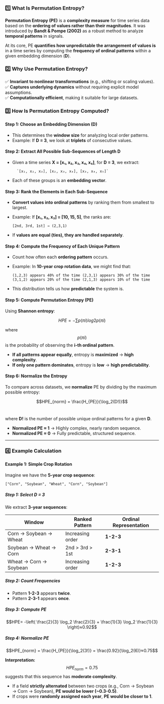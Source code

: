 ### **1️⃣ What Is Permutation Entropy?**

**Permutation Entropy (PE)** is a **complexity measure** for time series data based on the **ordering of values rather than their magnitudes**. It was introduced by **Bandt & Pompe (2002)** as a robust method to analyze **temporal patterns** in signals.

At its core, PE **quantifies how unpredictable the arrangement of values is** in a time series by computing the **frequency of ordinal patterns** within a given embedding dimension (**D**).

### **2️⃣ Why Use Permutation Entropy?**

✅ **Invariant to nonlinear transformations** (e.g., shifting or scaling values).  
✅ **Captures underlying dynamics** without requiring explicit model assumptions.  
✅ **Computationally efficient**, making it suitable for large datasets.

### **3️⃣ How Is Permutation Entropy Computed?**

#### **Step 1: Choose an Embedding Dimension (D)**

- This determines the **window size** for analyzing local order patterns.
- Example: If **D = 3**, we look at **triplets** of consecutive values.

#### **Step 2: Extract All Possible Sub-Sequences of Length D**

- Given a time series **X = [x₁, x₂, x₃, x₄, x₅]**, for **D = 3**, we extract:
    
        `[x₁, x₂, x₃], [x₂, x₃, x₄], [x₃, x₄, x₅]`
    
- Each of these groups is an **embedding vector**.

#### **Step 3: Rank the Elements in Each Sub-Sequence**

- **Convert values into ordinal patterns** by ranking them from smallest to largest.
- Example: If **[x₁, x₂, x₃] = [10, 15, 5]**, the ranks are:
   
    `[2nd, 3rd, 1st] → (2,3,1)`

- If **values are equal (ties), they are handled separately**.

#### **Step 4: Compute the Frequency of Each Unique Pattern**

- Count how often each **ordering pattern** occurs.
- Example: In **10-year crop rotation data**, we might find that:

    `(1,2,3) appears 40% of the time (2,3,1) appears 30% of the time (3,1,2) appears 20% of the time (2,1,3) appears 10% of the time`

- This distribution tells us how **predictable** the system is.

#### **Step 5: Compute Permutation Entropy (PE)**

Using **Shannon entropy**:

$$HPE=−∑p(πi)log⁡2p(πi)$$

where $$p(πi)$$ is the probability of observing the **i-th ordinal pattern**.

- **If all patterns appear equally**, entropy is **maximized** → **high complexity**.
- **If only one pattern dominates**, entropy is **low** → **high predictability**.

#### **Step 6: Normalize the Entropy**

To compare across datasets, we **normalize** PE by dividing by the maximum possible entropy:

$$HPE_{norm} = \frac{H_{PE}}{\log_2(D!)}$$​​

where **D!** is the number of possible unique ordinal patterns for a given **D**.

- **Normalized PE ≈ 1** → Highly complex, nearly random sequence.
- **Normalized PE ≈ 0** → Fully predictable, structured sequence.

---

### **4️⃣ Example Calculation**

#### **Example 1: Simple Crop Rotation**

Imagine we have the **5-year crop sequence**:


`["Corn", "Soybean", "Wheat", "Corn", "Soybean"]`

##### **Step 1: Select D = 3**

We extract **3-year sequences**:

|**Window**|**Ranked Pattern**|**Ordinal Representation**|
|---|---|---|
|Corn → Soybean → Wheat|Increasing order|**1-2-3**|
|Soybean → Wheat → Corn|2nd > 3rd > 1st|**2-3-1**|
|Wheat → Corn → Soybean|Increasing order|**1-2-3**|

##### **Step 2: Count Frequencies**

- Pattern **1-2-3** appears **twice**.
- Pattern **2-3-1** appears **once**.

##### **Step 3: Compute PE**

$$HPE= -\left( \frac{2}{3} \log_2 \frac{2}{3} + \frac{1}{3} \log_2 \frac{1}{3} \right)≈0.92$$

##### **Step 4: Normalize PE**

$$HPE_{norm} = \frac{H_{PE}}{\log_2(3!)} = \frac{0.92}{\log_2(6)}≈0.75$$

**Interpretation:**
$$HPE_{norm} = 0.75$$suggests that this sequence has **moderate complexity**.
- If a field **strictly alternated** between two crops (e.g., Corn → Soybean → Corn → Soybean), **PE would be lower (~0.3-0.5)**.
- If crops were **randomly assigned each year**, **PE would be closer to 1**.
